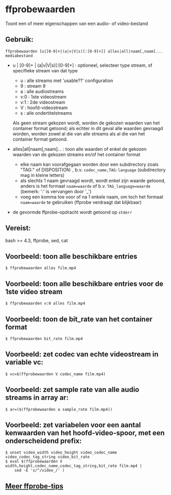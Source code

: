 # ffprobewaarden
Toont een of meer eigenschappen van een audio- of video-bestand

## Gebruik:

    ffprobewaarden [u|[0-9]+|(a|v|V|s)[:[0-9]+]] alles|all|naam[,naam]... mediabestand
- u | [0-9]+ | (a|v|V|s)[:[0-9]+] : optioneel, selecteer type stream, of specifieke stream van dat type
  - u : alle streams met 'usable??' configuration
  - 9 : stream 9
  - a : alle audiostreams
  - v:0 : 1ste videostream
  - v:1 : 2de videostream
  - V : hoofd-videostream
  - s : alle ondertitelstreams

   Als geen stream gekozen wordt, worden de gekozen waarden van het container
    format getoond; als echter in dit geval alle waarden gevraagd worden, worden
    zowel al die van alle streams als al die van het container format getoond.
- alles|all|naam[,naam]... : toon alle waarden of enkel de gekozen waarden van
  de gekozen streams en/of het container format
  - elke naam kan voorafgegaan worden door een subdirectory zoals "TAG:" of
    DISPOSITION: , b.v. `codec_name,TAG:language` (subdirectory mag in kleine letters)
  - als slechts 1 naam gevraagd wordt, wordt enkel zijn waarde getoond, anders is
    het formaat `naam=waarde` of b.v. `TAG_language=waarde` (bemerk: ':' is vervangen door '_')
  - voeg een komma toe voor of na 1 enkele naam, om toch het formaat `naam=waarde`
    te gebruiken (ffprobe verdraagt dat blijkbaar)
- de gevormde ffprobe-opdracht wordt getoond op `stderr`

## Vereist:
bash >= 4.3, ffprobe, sed, cat

## Voorbeeld: toon alle beschikbare entries
    $ ffprobewaarden alles film.mp4

## Voorbeeld: toon alle beschikbare entries voor de 1ste video stream
    $ ffprobewaarden v:0 alles film.mp4

## Voorbeeld: toon de bit_rate van het container format
    $ ffprobewaarden bit_rate film.mp4

## Voorbeeld: zet codec van echte videostream in variable vc:
    $ vc=$(ffprobewaarden V codec_name film.mp4)

## Voorbeeld: zet sample rate van alle audio streams in array ar:
    $ ar=($(ffprobewaarden a sample_rate film.mp4))

## Voorbeeld: zet variabelen voor een aantal kenwaarden van het hoofd-video-spoor, met  een onderscheidend prefix:
    $ unset video_width video_height video_codec_name video_codec_tag_string video_bit_rate
    $ eval $(ffprobewaarden V width,height,codec_name,codec_tag_string,bit_rate film.mp4 |
        sed -E 's/^/video_/' )

## [Meer ffprobe-tips](https://trac.ffmpeg.org/wiki/FFprobeTips)
